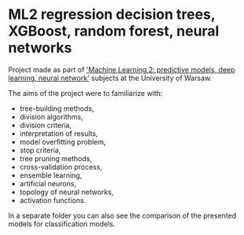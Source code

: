 # ML2 regression decision trees, XGBoost, random forest, neural networks

Project made as part of ['Machine Learning 2: predictive models, deep learning, neural network'](https://usosweb.wne.uw.edu.pl/kontroler.php?_action=katalog2/przedmioty/pokazPrzedmiot&prz_kod=2400-DS2ML2) subjects at the University of Warsaw.

The aims of the project were to familiarize with:
- tree-building methods, 
- division algorithms,
- division criteria, 
- interpretation of results, 
- model overfitting problem, 
- stop criteria, 
- tree pruning methods, 
- cross-validation process,
- ensemble learning,
- artificial neurons, 
- topology of neural networks,
- activation functions.

In a separate folder you can also see the comparison of the presented models for classification models.
